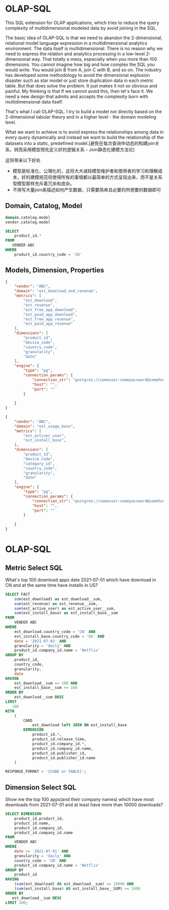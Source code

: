 # OLAP-SQL
This SQL extension for OLAP applications, which tries to reduce the query complexity of multidimensional modeled data by avoid joining in the SQL.

The basic idea of OLAP-SQL is that we need to abandon the 2-dimensional, relational model language expression in a multidimensional analytics environment. The data itself is multidimensional. There is no reason why we need to express the relation and analytics processing in a low-level 2-dimensional way. That totally a mess, especially when you more than 100 dimensions. You cannot imagine how big and how complex the SQL you would write. You would join B from A, join  C with B, and so on. The industry has developed some methodology to avoid the dimensional explosion disaster such as star model or just store duplication data in each metric table. But that does solve the problem. It just makes it not so obvious and painful. My thinking is that if we cannot avoid this, then let's face it. We need a new design that admits and accepts the complexity born with multidimensional data itself. 

That's what I call OLAP-SQL. I try to build a model not directly based on the 2-dimensional tabular theory and in a higher level - the domain modeling level.

What we want to achieve is to avoid express the relationships among data in every query dynamically and instead we want to build the relationship of the datasets into a static, predefined model.[避免在每次查询中动态的构建join关系，转而采用模型预先定义好的逻辑关系 - Join静态化建模方法论]

这将带来以下好处
- 模型是标准化、公理化的，这将大大减轻模型维护者和使用者的学习和理解成本，好的建模规范将使得所有的事情都以最简单的方式呈现出来，而不是关系型模型那样充斥着冗余和庞杂。
- 不用写大量join来描述如何产生数据，只需要简单且必要的所想要的数据即可

## Domain, Catalog, Model
```sql
domain.catelog.model 
vendor.catelog.model 

SELECT 
    product_id.*
FROM 
   VENDER ABC
WHERE
    product_id.country_code = 'CN'
```

## Models, Dimension, Properties
```json
{
    "vendor": "ABC",
    "domain": "est_download_and_revenue",
    "metrics": [
        "est_download",
        "est_revenue",
        "est_free_app_download",
        "est_paid_app_download",
        "est_free_app_revenue",
        "est_paid_app_revenue"  
    ], 
    "dimensions": [
        "product_id",
        "device_code",
        "country_code",
        "granularity",
        "date"
    ],
    "engine": {
        "type": "pg",
        "connection_params": {
            "connection_str": "postgres://someuser:somepassword@somehost:381/somedatabase",
            "host": "", 
            "port": ""
        }
        
    }
}

```


```json
{
    "vendor": "ABC",
    "domain": "est_usage_base",
    "metrics": [
        "est_activer_user",
        "est_install_base",
    ], 
    "dimensions": [
        "product_id",
        "device_code",
        "category_id",
        "country_code",
        "granularity",
        "date"
    ],
    "engine": {
        "type": "pg",
        "connection_params": {
            "connection_str": "postgres://someuser:somepassword@somehost:3600/somedatabase",
            "host": "", 
            "port": ""
        }
        
    }
}
```

# OLAP-SQL 
## Metric Select SQL
What's top 100 download apps date 2021-07-01 which have download in CN and at the same time have installs in US?
```sql
SELECT FACT
    sum(est_download) as est_download__sum,
    sum(est_revenue) as est_revenue__sum,
    sum(est_active_user) as est_active_user__sum,
    sum(est_install_base) as est_install_base__sum
FROM 
    VENDER ABC 
WHERE
    est_download.country_code = 'CN' AND 
    est_install_base.country_code = 'US' AND
    date = '2021-07-01' AND 
    granularity = 'daily' AND 
    product_id.company_id.name = 'Netflix'
GROUP BY  
    product_id,
    country_code,
    granularity,
    date
HAVING 
    est_download__sum >= 100 AND 
    est_install_base__sum >= 100 
ORDER BY 
    est_download__sum DESC
LIMIT 
   100
WITH 
    (
        CARD 
            est_download left JOIN ON est_install_base
        DIMENSION
            product_id.*, 
            product_id.release_time,
            product_id.company_id.*,
            product_id.company_id.name,
            product_id.publisher_id,
            product_id.publisher_id.name
    ) 

RESPONSE_FORMAT = '{CUBE or TABLE}';
```


## Dimension Select SQL 
Show me the top 100 apps(and their company names) which have most downloads from 2021-07-01 and at least have more than 10000 downloads?
```sql
SELECT DIMENSION 
    product_id.product_id,
    product_id.name,
    product_id.company_id,
    product_id.company_id.name
FROM 
    VENDER ABC 
WHERE
    date >= '2021-07-01' AND 
    granularity = 'daily' AND 
    country_code = 'CN' AND
    product_id.company_id.name = 'Netflix'
GROUP BY  
    product_id
HAVING 
    (sum(est_download) AS est_download__sum) >= 10000 AND
    (sum(est_install_base) AS est_install_base__SUM) >= 1000
ORDER BY 
   est_download__sum DESC
LIMIT 100;
```

